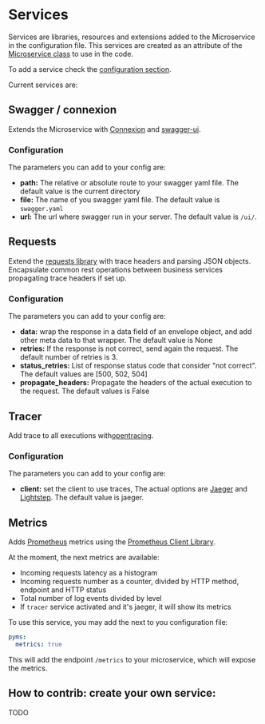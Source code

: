 # Services

Services are libraries, resources and extensions added to the Microservice in the configuration file.
This services are created as an attribute of the [Microservice class](ms_class.md) to use in the code.

To add a service check the [configuration section](configuration.md).

Current services are:

## Swagger / connexion
Extends the Microservice with [Connexion](https://github.com/zalando/connexion) and [swagger-ui](https://github.com/sveint/flask-swagger-ui).
### Configuration
The parameters you can add to your config are:
* **path:** The relative or absolute route to your swagger yaml file. The default value is the current directory
* **file:** The name of you swagger yaml file. The default value is `swagger.yaml`
* **url:** The url where swagger run in your server. The default value is `/ui/`.

## Requests
Extend the [requests library](http://docs.python-requests.org/en/master/) with trace headers and parsing JSON objects.
Encapsulate common rest operations between business services propagating trace headers if set up.
### Configuration
The parameters you can add to your config are:
* **data:** wrap the response in a data field of an envelope object, and add other meta data to that wrapper. The default value is None
* **retries:** If the response is not correct, send again the request. The default number of retries is 3.
* **status_retries:** List of response status code that consider "not correct". The default values are [500, 502, 504]
* **propagate_headers:** Propagate the headers of the actual execution to the request. The default values is False

## Tracer
Add trace to all executions with[opentracing](https://github.com/opentracing-contrib/python-flask).
### Configuration
The parameters you can add to your config are:
* **client:** set the client to use traces, The actual options are [Jaeger](https://github.com/jaegertracing/jaeger-client-python) and [Lightstep](https://github.com/lightstep/lightstep-tracer-python). The default value is jaeger.

## Metrics
Adds [Prometheus](https://prometheus.io/) metrics using the [Prometheus Client
Library](https://github.com/prometheus/client_python).

At the moment, the next metrics are available:
- Incoming requests latency as a histogram
- Incoming requests number as a counter, divided by HTTP method, endpoint and
  HTTP status
- Total number of log events divided by level
- If `tracer` service activated and it's jaeger, it will show its metrics

To use this service, you may add the next to you configuration file:

```yaml
pyms:
  metrics: true
```

This will add the endpoint `/metrics` to your microservice, which will expose
the metrics.

## How to contrib: create your own service:

TODO
